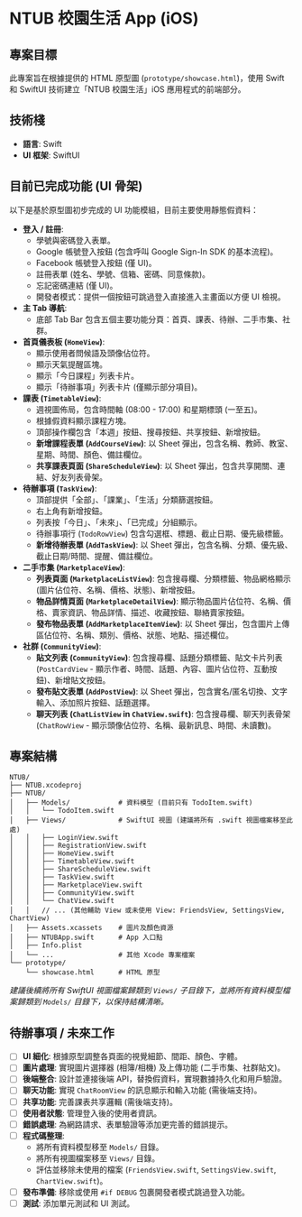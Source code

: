 # NTUB 校園生活 App (iOS)

## 專案目標

此專案旨在根據提供的 HTML 原型圖 (`prototype/showcase.html`)，使用 Swift 和 SwiftUI 技術建立「NTUB 校園生活」iOS 應用程式的前端部分。

## 技術棧

*   **語言**: Swift
*   **UI 框架**: SwiftUI

## 目前已完成功能 (UI 骨架)

以下是基於原型圖初步完成的 UI 功能模組，目前主要使用靜態假資料：

*   **登入 / 註冊**:
    *   學號與密碼登入表單。
    *   Google 帳號登入按鈕 (包含呼叫 Google Sign-In SDK 的基本流程)。
    *   Facebook 帳號登入按鈕 (僅 UI)。
    *   註冊表單 (姓名、學號、信箱、密碼、同意條款)。
    *   忘記密碼連結 (僅 UI)。
    *   開發者模式：提供一個按鈕可跳過登入直接進入主畫面以方便 UI 檢視。
*   **主 Tab 導航**:
    *   底部 Tab Bar 包含五個主要功能分頁：首頁、課表、待辦、二手市集、社群。
*   **首頁儀表板 (`HomeView`)**:
    *   顯示使用者問候語及頭像佔位符。
    *   顯示天氣提醒區塊。
    *   顯示「今日課程」列表卡片。
    *   顯示「待辦事項」列表卡片 (僅顯示部分項目)。
*   **課表 (`TimetableView`)**:
    *   週視圖佈局，包含時間軸 (08:00 - 17:00) 和星期標頭 (一至五)。
    *   根據假資料顯示課程方塊。
    *   頂部操作欄包含「本週」按鈕、搜尋按鈕、共享按鈕、新增按鈕。
    *   **新增課程表單 (`AddCourseView`)**: 以 Sheet 彈出，包含名稱、教師、教室、星期、時間、顏色、備註欄位。
    *   **共享課表頁面 (`ShareScheduleView`)**: 以 Sheet 彈出，包含共享開關、連結、好友列表骨架。
*   **待辦事項 (`TaskView`)**:
    *   頂部提供「全部」、「課業」、「生活」分類篩選按鈕。
    *   右上角有新增按鈕。
    *   列表按「今日」、「未來」、「已完成」分組顯示。
    *   待辦事項行 (`TodoRowView`) 包含勾選框、標題、截止日期、優先級標籤。
    *   **新增待辦表單 (`AddTaskView`)**: 以 Sheet 彈出，包含名稱、分類、優先級、截止日期/時間、提醒、備註欄位。
*   **二手市集 (`MarketplaceView`)**:
    *   **列表頁面 (`MarketplaceListView`)**: 包含搜尋欄、分類標籤、物品網格顯示 (圖片佔位符、名稱、價格、狀態)、新增按鈕。
    *   **物品詳情頁面 (`MarketplaceDetailView`)**: 顯示物品圖片佔位符、名稱、價格、賣家資訊、物品詳情、描述、收藏按鈕、聯絡賣家按鈕。
    *   **發布物品表單 (`AddMarketplaceItemView`)**: 以 Sheet 彈出，包含圖片上傳區佔位符、名稱、類別、價格、狀態、地點、描述欄位。
*   **社群 (`CommunityView`)**:
    *   **貼文列表 (`CommunityView`)**: 包含搜尋欄、話題分類標籤、貼文卡片列表 (`PostCardView` - 顯示作者、時間、話題、內容、圖片佔位符、互動按鈕)、新增貼文按鈕。
    *   **發布貼文表單 (`AddPostView`)**: 以 Sheet 彈出，包含實名/匿名切換、文字輸入、添加照片按鈕、話題選擇。
    *   **聊天列表 (`ChatListView` in `ChatView.swift`)**: 包含搜尋欄、聊天列表骨架 (`ChatRowView` - 顯示頭像佔位符、名稱、最新訊息、時間、未讀數)。

## 專案結構

```
NTUB/
├── NTUB.xcodeproj
├── NTUB/
│   ├── Models/            # 資料模型 (目前只有 TodoItem.swift)
│   │   └── TodoItem.swift
│   ├── Views/             # SwiftUI 視圖 (建議將所有 .swift 視圖檔案移至此處)
│   │   ├── LoginView.swift
│   │   ├── RegistrationView.swift
│   │   ├── HomeView.swift
│   │   ├── TimetableView.swift
│   │   ├── ShareScheduleView.swift
│   │   ├── TaskView.swift
│   │   ├── MarketplaceView.swift
│   │   ├── CommunityView.swift
│   │   └── ChatView.swift
│   │   // ... (其他輔助 View 或未使用 View: FriendsView, SettingsView, ChartView)
│   ├── Assets.xcassets    # 圖片及顏色資源
│   ├── NTUBApp.swift      # App 入口點
│   ├── Info.plist
│   └── ...                # 其他 Xcode 專案檔案
└── prototype/
    └── showcase.html      # HTML 原型
```

*建議後續將所有 SwiftUI 視圖檔案歸類到 `Views/` 子目錄下，並將所有資料模型檔案歸類到 `Models/` 目錄下，以保持結構清晰。*

## 待辦事項 / 未來工作

*   [ ] **UI 細化**: 根據原型調整各頁面的視覺細節、間距、顏色、字體。
*   [ ] **圖片處理**: 實現圖片選擇器 (相簿/相機) 及上傳功能 (二手市集、社群貼文)。
*   [ ] **後端整合**: 設計並連接後端 API，替換假資料，實現數據持久化和用戶驗證。
*   [ ] **聊天功能**: 實現 `ChatRoomView` 的訊息顯示和輸入功能 (需後端支持)。
*   [ ] **共享功能**: 完善課表共享邏輯 (需後端支持)。
*   [ ] **使用者狀態**: 管理登入後的使用者資訊。
*   [ ] **錯誤處理**: 為網路請求、表單驗證等添加更完善的錯誤提示。
*   [ ] **程式碼整理**: 
    *   將所有資料模型移至 `Models/` 目錄。
    *   將所有視圖檔案移至 `Views/` 目錄。
    *   評估並移除未使用的檔案 (`FriendsView.swift`, `SettingsView.swift`, `ChartView.swift`)。
*   [ ] **發布準備**: 移除或使用 `#if DEBUG` 包裹開發者模式跳過登入功能。
*   [ ] **測試**: 添加單元測試和 UI 測試。 